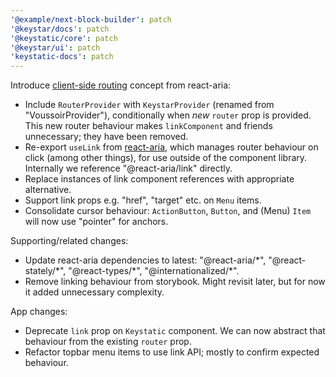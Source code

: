 ```yaml
---
'@example/next-block-builder': patch
'@keystar/docs': patch
'@keystatic/core': patch
'@keystar/ui': patch
'keystatic-docs': patch
---
```


Introduce [client-side routing](https://react-spectrum.adobe.com/react-aria/routing.html) concept from react-aria:
- Include `RouterProvider` with `KeystarProvider` (renamed from "VoussoirProvider"), conditionally when _new_ `router` prop is provided. This new router behaviour makes `linkComponent` and friends unnecessary; they have been removed.
- Re-export `useLink` from [react-aria](https://react-spectrum.adobe.com/react-aria/useLink.html), which manages router behaviour on click (among other things), for use outside of the component library. Internally we reference "@react-aria/link" directly.
- Replace instances of link component references with appropriate alternative.
- Support link props e.g. "href", "target" etc. on `Menu` items.
- Consolidate cursor behaviour: `ActionButton`, `Button`, and (Menu) `Item` will now use "pointer" for anchors.

Supporting/related changes:
- Update react-aria dependencies to latest: "@react-aria/\*",  "@react-stately/*",  "@react-types/\*",  "@internationalized/\*".
- Remove linking behaviour from storybook. Might revisit later, but for now it added unnecessary complexity.

App changes:
- Deprecate `link` prop on `Keystatic` component. We can now abstract that behaviour from the existing `router` prop.
- Refactor topbar menu items to use link API; mostly to confirm expected behaviour.
